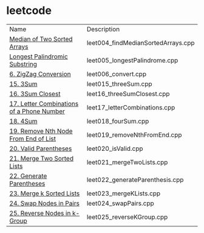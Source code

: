 # leetcode
<table>
	<tr>
		<td>Name</td>
		<td>Description</td>
	</tr>
	<tr>
		<td><a href="https://leetcode.com/problems/median-of-two-sorted-arrays/description/">Median of Two Sorted Arrays</a></td>
		<td>leet004_findMedianSortedArrays.cpp</td>
	</tr>
    <tr>
		<td><a href="https://leetcode.com/problems/longest-palindromic-substring/description/">Longest Palindromic Substring</a></td>
		<td>leet005_longestPalindrome.cpp</td>
	</tr>
    <tr>
		<td><a href="https://leetcode.com/problems/zigzag-conversion/description/">6. ZigZag Conversion</a></td>
		<td>leet006_convert.cpp</td>
	</tr>
    <tr>
		<td><a href="https://leetcode.com/problems/3sum/description/">15. 3Sum</a></td>
		<td>leet015_threeSum.cpp</td>
	</tr>
    <tr>
		<td><a href="https://leetcode.com/problems/3sum-closest/description/">16. 3Sum Closest</a></td>
		<td>leet16_threeSumClosest.cpp</td>
	</tr>
    <tr>
		<td><a href="https://leetcode.com/problems/letter-combinations-of-a-phone-number/description/">17. Letter Combinations of a Phone Number</a></td>
		<td>leet17_letterCombinations.cpp</td>
	</tr>
        <tr>
		<td><a href="https://leetcode.com/problems/4sum/description/">18. 4Sum</a></td>
		<td>leet018_fourSum.cpp</td>
	</tr>
    </tr>
        <tr>
		<td><a href="https://leetcode.com/problems/remove-nth-node-from-end-of-list/description/">19. Remove Nth Node From End of List</a></td>
		<td>leet019_removeNthFromEnd.cpp</td>
	</tr>
    </tr>
        <tr>
		<td><a href="https://leetcode.com/problems/valid-parentheses/description/">20. Valid Parentheses</a></td>
		<td>leet020_isValid.cpp</td>
	</tr>
    </tr>
        <tr>
		<td><a href="https://leetcode.com/problems/merge-two-sorted-lists/description/">21. Merge Two Sorted Lists</a></td>
		<td>leet021_mergeTwoLists.cpp</td>
	</tr>
    </tr>
        <tr>
		<td><a href="https://leetcode.com/problems/generate-parentheses/description/">22. Generate Parentheses</a></td>
		<td>leet022_generateParenthesis.cpp</td>
	</tr>
    </tr>
        <tr>
		<td><a href="https://leetcode.com/problems/merge-k-sorted-lists/discuss/">23. Merge k Sorted Lists</a></td>
		<td>leet023_mergeKLists.cpp</td>
	</tr>
    </tr>
        <tr>
		<td><a href="https://leetcode.com/problems/swap-nodes-in-pairs/description/">24. Swap Nodes in Pairs</a></td>
		<td>leet024_swapPairs.cpp</td>
	</tr>
    </tr>
        <tr>
		<td><a href="https://leetcode.com/problems/reverse-nodes-in-k-group/description/">25. Reverse Nodes in k-Group</a></td>
		<td>leet025_reverseKGroup.cpp</td>
	</tr>
</table>

